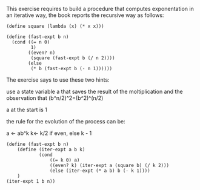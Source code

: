 This exercise requires to build a procedure that computes exponentation in an iterative way, the book reports the recursive way as follows:

``` racket
(define square (lambda (x) (* x x)))

(define (fast-expt b n)
  (cond ((= n 0) 
         1)
        ((even? n) 
         (square (fast-expt b (/ n 2))))
        (else 
         (* b (fast-expt b (- n 1))))))
```

The exercise says to use these two hints:

use a state variable a that saves the result of the moltiplication
and the observation that (b^n/2)^2=(b^2)^(n/2)

a at the start is 1

the rule for the evolution of the process can be:

a <- ab^k
k<- k/2 if even, else k - 1

``` racket
(define (fast-expt b n)
	(define (iter-expt a b k)
			(cond 
				((= k 0) a)
				((even? k) (iter-expt a (square b) (/ k 2)))
				(else (iter-expt (* a b) b (- k 1))))
	)
(iter-expt 1 b n))
```